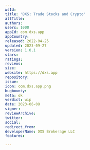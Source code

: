 ```yaml
---
wsId: 
title: 'DXS: Trade Stocks and Crypto'
altTitle: 
authors: 
users: 1000
appId: com.dxs.app
appCountry: 
released: 2022-04-25
updated: 2023-09-27
version: 1.0.1
stars: 
ratings: 
reviews: 
size: 
website: https://dxs.app
repository: 
issue: 
icon: com.dxs.app.png
bugbounty: 
meta: ok
verdict: wip
date: 2023-06-08
signer: 
reviewArchive: 
twitter: 
social: 
redirect_from: 
developerName: DXS Brokerage LLC
features: 

---
```


